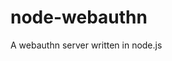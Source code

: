 # node-webauthn
A webauthn server written in node.js

[WebAuthn protocol documentation]: (https://www.w3.org/TR/webauthn/)
[FIDO Alliance FIDO2.0 documentation]: (https://fidoalliance.org/specs/fido-v2.0-rd-20180702/fido-server-v2.0-rd-20180702.html)
